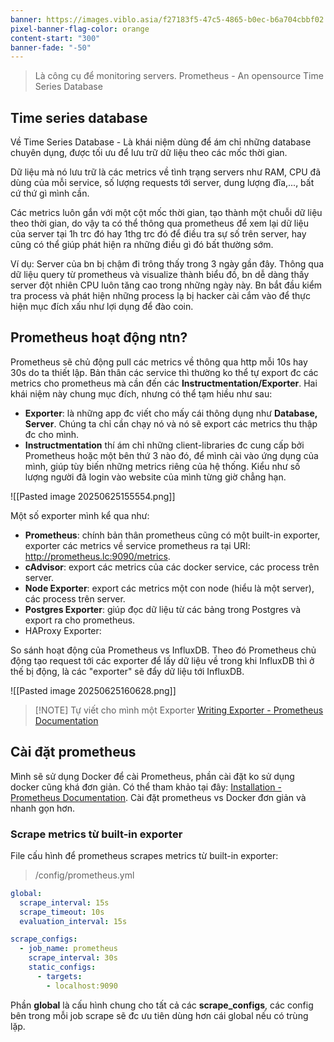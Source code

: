 ```yaml
---
banner: https://images.viblo.asia/f27183f5-47c5-4865-b0ec-b6a704cbbf02.png
pixel-banner-flag-color: orange
content-start: "300"
banner-fade: "-50"
---
```

> Là công cụ để monitoring servers. Prometheus - An opensource Time Series Database

## Time series database
Về Time Series Database - Là khái niệm dùng để ám chỉ những database chuyên dụng, được tối ưu để lưu trữ dữ liệu theo các mốc thời gian.

Dữ liệu mà nó lưu trữ là các metrics về tình trạng servers như RAM, CPU đã dùng của mỗi service, số lượng requests tới server, dung lượng đĩa,..., bất cứ thứ gì mình cần.

Các metrics luôn gắn với một cột mốc thời gian, tạo thành một chuỗi dữ liệu theo thời gian, do vậy ta có thể thông qua prometheus để xem lại dữ liệu của server tại 1h trc đó hay 1thg trc đó để điều tra sự số trên server, hay cũng có thể giúp phát hiện ra những điều gì đó bất thường sớm.

Ví dụ: Server của bn bị chậm đi trông thấy trong 3 ngày gần đây. Thông qua dữ liệu query từ prometheus và visualize thành biểu đồ, bn dễ dàng thấy server đột nhiên CPU luôn tăng cao trong những ngày này. Bn bắt đầu kiểm tra process và phát hiện những process lạ bị hacker cài cắm vào để thực hiện mục đích xấu như lợi dụng để đào coin.

## Prometheus hoạt động ntn?
Prometheus sẽ chủ động pull các metrics về thông qua http mỗi 10s hay 30s do ta thiết lập. Bản thân các service thì thường ko thể tự export đc các metrics cho prometheus mà cần đến các **Instructmentation/Exporter**. Hai khái niệm này chung mục đích, nhưng có thể tạm hiều như sau:

+ **Exporter**: là những app đc viết cho mấy cái thông dụng như **Database,  Server**. Chúng ta chỉ cần chạy nó và nó sẽ export các metrics thu thập đc cho mình.
+ **Instructmentation** thí ám chỉ những client-libraries đc cung cấp bởi Prometheus hoặc một bên thứ 3 nào đó, để mình cài vào ứng dụng của mình, giúp tùy biến những metrics riêng của hệ thống. Kiểu như số lượng người đã login vào website của mình từng giờ chẳng hạn.

![[Pasted image 20250625155554.png]]

Một số exporter mình kể qua như:
+ **Prometheus**: chính bản thân prometheus cũng có một built-in exporter, exporter các metrics về service prometheus ra tại URI: http://prometheus.lc:9090/metrics.
+ **cAdvisor**: export các metrics của các docker service, các process trên server.
+ **Node Exporter**: export các metrics một con node (hiểu là một server), các process trên server.
+ **Postgres Exporter**: giúp đọc dữ liệu từ các bảng trong Postgres và export ra cho prometheus.
+ HAProxy Exporter:

So sánh hoạt động của Prometheus vs InfluxDB. Theo đó Prometheus chủ động tạo request tới các exporter để lấy dữ liệu về trong khi InfluxDB thì ở thế bị động, là các "exporter" sẽ đẩy dữ liệu tới InfluxDB.

![[Pasted image 20250625160628.png]]


> [!NOTE] Tự viết cho mình một Exporter
> [Writing Exporter - Prometheus Documentation](https://prometheus.io/docs/instrumenting/writing_exporters/)

## Cài đặt prometheus

Mình sẽ sử dụng Docker để cài Prometheus, phần cài đặt ko sử dụng docker cũng khá đơn giản. Có thể tham khảo tại đây: [Installation - Prometheus Documentation](https://prometheus.io/docs/prometheus/latest/installation/). Cài đặt prometheus vs Docker đơn giản và nhanh gọn hơn.

### Scrape metrics từ built-in exporter
File cấu hình để prometheus scrapes metrics từ built-in exporter:

> /config/prometheus.yml
```YAML
global:
  scrape_interval: 15s
  scrape_timeout: 10s
  evaluation_interval: 15s

scrape_configs:
  - job_name: prometheus
    scrape_interval: 30s
    static_configs:
      - targets:
        - localhost:9090

```
Phần **global** là cấu hình chung cho tất cả các **scrape_configs**, các config bên trong mỗi job scrape sẽ đc ưu tiên dùng hơn cái global nếu có trùng lặp.



